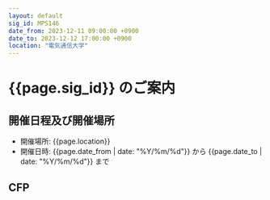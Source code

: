 ```yaml
---
layout: default
sig_id: MPS146
date_from: 2023-12-11 09:00:00 +0900
date_to: 2023-12-12 17:00:00 +0900
location: "電気通信大学"
---
```


# {{page.sig_id}} のご案内

## 開催日程及び開催場所

- 開催場所: {{page.location}}
- 開催日時: {{page.date_from | date: "%Y/%m/%d"}} から {{page.date_to | date: "%Y/%m/%d"}} まで

## CFP

